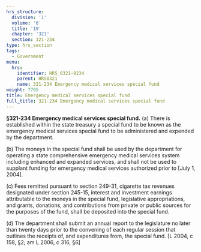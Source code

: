 ```yaml
---
hrs_structure:
  division: '1'
  volume: '6'
  title: '19'
  chapter: '321'
  section: 321-234
type: hrs_section
tags:
  - Government
menu:
  hrs:
    identifier: HRS_0321-0234
    parent: HRS0321
    name: 321-234 Emergency medical services special fund
weight: 7795
title: Emergency medical services special fund
full_title: 321-234 Emergency medical services special fund
---
```

**§321-234 Emergency medical services special fund.** (a) There is established within the state treasury a special fund to be known as the emergency medical services special fund to be administered and expended by the department.

(b) The moneys in the special fund shall be used by the department for operating a state comprehensive emergency medical services system including enhanced and expanded services, and shall not be used to supplant funding for emergency medical services authorized prior to [July 1, 2004].

(c) Fees remitted pursuant to section 249-31, cigarette tax revenues designated under section 245-15, interest and investment earnings attributable to the moneys in the special fund, legislative appropriations, and grants, donations, and contributions from private or public sources for the purposes of the fund, shall be deposited into the special fund.

(d) The department shall submit an annual report to the legislature no later than twenty days prior to the convening of each regular session that outlines the receipts of, and expenditures from, the special fund. [L 2004, c 158, §2; am L 2006, c 316, §6]